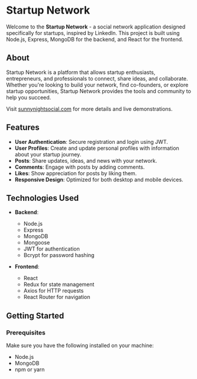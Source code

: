 # Startup Network

Welcome to the **Startup Network** - a social network application designed specifically for startups, inspired by LinkedIn. This project is built using Node.js, Express, MongoDB for the backend, and React for the frontend.

## About

Startup Network is a platform that allows startup enthusiasts, entrepreneurs, and professionals to connect, share ideas, and collaborate. Whether you're looking to build your network, find co-founders, or explore startup opportunities, Startup Network provides the tools and community to help you succeed.

Visit [sunnynightsocial.com](https://sunnynightsocial.com) for more details and live demonstrations.

## Features

- **User Authentication**: Secure registration and login using JWT.
- **User Profiles**: Create and update personal profiles with information about your startup journey.
- **Posts**: Share updates, ideas, and news with your network.
- **Comments**: Engage with posts by adding comments.
- **Likes**: Show appreciation for posts by liking them.
- **Responsive Design**: Optimized for both desktop and mobile devices.

## Technologies Used

- **Backend**:
  - Node.js
  - Express
  - MongoDB
  - Mongoose
  - JWT for authentication
  - Bcrypt for password hashing

- **Frontend**:
  - React
  - Redux for state management
  - Axios for HTTP requests
  - React Router for navigation

## Getting Started

### Prerequisites

Make sure you have the following installed on your machine:

- Node.js
- MongoDB
- npm or yarn
